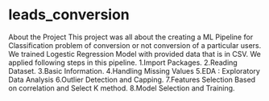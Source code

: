 # leads_conversion
About the Project
This project was all about the creating a ML Pipeline for Classification problem of conversion or not conversion of a particular users. We trained Logestic Regression Model with provided data that is in CSV. 
We applied following steps in this pipeline.
  1.Import Packages.
  2.Reading Dataset.
  3.Basic Information.
  4.Handling Missing Values
  5.EDA : Exploratory Data Analysis
  6.Outlier Detection and Capping.
  7.Features Selection Based on correlation and Select K method.
  8.Model Selection and Training.
